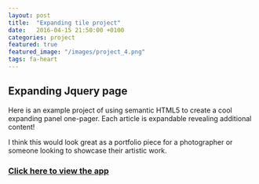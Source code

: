 ```yaml
---
layout: post
title:  "Expanding tile project"
date:   2016-04-15 21:50:00 +0100
categories: project
featured: true
featured_image: "/images/project_4.png"
tags: fa-heart
---
```


## Expanding Jquery page

Here is an example project of using semantic HTML5 to create a cool expanding panel one-pager. Each article is expandable revealing additional content!

I think this would look great as a portfolio piece for a photographer or someone looking to showcase their artistic work.

<h3>
    <a href="https://45d0e68e4da0a2c9386b77a0d51e254ad3dd6ac7.googledrive.com/host/0ByXEoNSdUD43YnFSaWZZRWkxNEU/" target="_blank">Click here to view the app</a>
</h3>